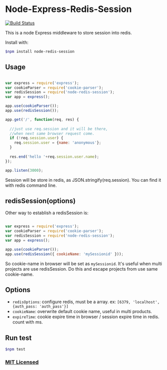 Node-Express-Redis-Session
====
[![Build Status](https://travis-ci.org/albin3/Node_Express_Redis_Session.svg?branch=master)](https://travis-ci.org/albin3/Node_Express_Redis_Session)

This is a node Express middleware to store session into redis.

Install with:

```sh
$npm install node-redis-session
```

## Usage

```js

var express = require('express');
var cookieParser = require('cookie-parser');
var redisSession = require('node-redis-session');
var app = express();

app.use(cookieParser());
app.use(redisSession());

app.get('/', function(req, res) {
	
  //just use req.session and it will be there,
  //when next same browser request come.
  if (!req.session.user) {
    req.session.user = {name: 'anonymous'};
  }
    
  res.end('hello '+req.session.user.name);
});

app.listen(3000);
```
Session will be store in redis, as JSON.stringify(req.session). You can find it with redis command line.

## redisSession(options)
Other way to establish a redisSession is: 

```js

var express = require('express');
var cookieParser = require('cookie-parser');
var redisSession = require('node-redis-session');
var app = express();

app.use(cookieParser());
app.use(redisSession({ cookieName: 'mySessionid' }));
```
So cookie-name in browser will be set as `mySessionid`. It's useful when multi projects are use redisSession. Do this and escape projects from use same cookie-name.

## Options

+ `redisOptions`: configure redis, must be a array. ex: `[6379, 'localhost', {auth_pass: 'auth_pass'}]`
+ `cookieName`: overwrite default cookie name, useful in multi products.
+ `expireTime`: cookie expire time in browser / session expire time in redis. count with ms.

## Run test

```sh
$npm test
```

### [MIT Licensed](LICENSE)
